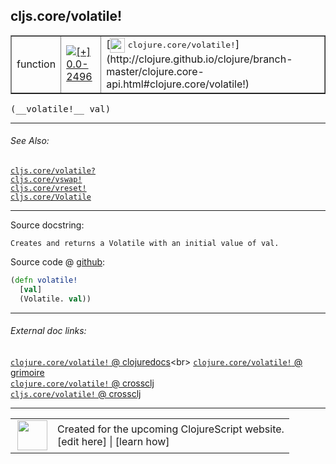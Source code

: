 ## cljs.core/volatile!



 <table border="1">
<tr>
<td>function</td>
<td><a href="https://github.com/cljsinfo/cljs-api-docs/tree/0.0-2496"><img valign="middle" alt="[+] 0.0-2496" title="Added in 0.0-2496" src="https://img.shields.io/badge/+-0.0--2496-lightgrey.svg"></a> </td>
<td>
[<img height="24px" valign="middle" src="http://i.imgur.com/1GjPKvB.png"> <samp>clojure.core/volatile!</samp>](http://clojure.github.io/clojure/branch-master/clojure.core-api.html#clojure.core/volatile!)
</td>
</tr>
</table>


 <samp>
(__volatile!__ val)<br>
</samp>

---



###### See Also:

[`cljs.core/volatile?`](../cljs.core/volatileQMARK.md)<br>
[`cljs.core/vswap!`](../cljs.core/vswapBANG.md)<br>
[`cljs.core/vreset!`](../cljs.core/vresetBANG.md)<br>
[`cljs.core/Volatile`](../cljs.core/Volatile.md)<br>

---


Source docstring:

```
Creates and returns a Volatile with an initial value of val.
```


Source code @ [github](https://github.com/clojure/clojurescript/blob/r3195/src/cljs/cljs/core.cljs#L3892-L3895):

```clj
(defn volatile!
  [val]
  (Volatile. val))
```

<!--
Repo - tag - source tree - lines:

 <pre>
clojurescript @ r3195
└── src
    └── cljs
        └── cljs
            └── <ins>[core.cljs:3892-3895](https://github.com/clojure/clojurescript/blob/r3195/src/cljs/cljs/core.cljs#L3892-L3895)</ins>
</pre>

-->

---



###### External doc links:

[`clojure.core/volatile!` @ clojuredocs](http://clojuredocs.org/clojure.core/volatile!)<br>
[`clojure.core/volatile!` @ grimoire](http://conj.io/store/v1/org.clojure/clojure/1.7.0-beta3/clj/clojure.core/volatile%21/)<br>
[`clojure.core/volatile!` @ crossclj](http://crossclj.info/fun/clojure.core/volatile%21.html)<br>
[`cljs.core/volatile!` @ crossclj](http://crossclj.info/fun/cljs.core.cljs/volatile%21.html)<br>

---

 <table>
<tr><td>
<img valign="middle" align="right" width="48px" src="http://i.imgur.com/Hi20huC.png">
</td><td>
Created for the upcoming ClojureScript website.<br>
[edit here] | [learn how]
</td></tr></table>

[edit here]:https://github.com/cljsinfo/cljs-api-docs/blob/master/cljsdoc/cljs.core/volatileBANG.cljsdoc
[learn how]:https://github.com/cljsinfo/cljs-api-docs/wiki/cljsdoc-files

<!--

This information was too distracting to show to readers, but I'll leave it
commented here since it is helpful to:

- pretty-print the data used to generate this document
- and show how to retrieve that data



The API data for this symbol:

```clj
{:ns "cljs.core",
 :name "volatile!",
 :signature ["[val]"],
 :history [["+" "0.0-2496"]],
 :type "function",
 :related ["cljs.core/volatile?"
           "cljs.core/vswap!"
           "cljs.core/vreset!"
           "cljs.core/Volatile"],
 :full-name-encode "cljs.core/volatileBANG",
 :source {:code "(defn volatile!\n  [val]\n  (Volatile. val))",
          :title "Source code",
          :repo "clojurescript",
          :tag "r3195",
          :filename "src/cljs/cljs/core.cljs",
          :lines [3892 3895]},
 :full-name "cljs.core/volatile!",
 :clj-symbol "clojure.core/volatile!",
 :docstring "Creates and returns a Volatile with an initial value of val."}

```

Retrieve the API data for this symbol:

```clj
;; from Clojure REPL
(require '[clojure.edn :as edn])
(-> (slurp "https://raw.githubusercontent.com/cljsinfo/cljs-api-docs/catalog/cljs-api.edn")
    (edn/read-string)
    (get-in [:symbols "cljs.core/volatile!"]))
```

-->
